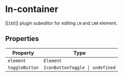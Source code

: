 # ln-container

[[`IED`]] plugin subeditor for editing `LN` and `LN0` element.

## Properties

| Property       | Type                            |
|----------------|---------------------------------|
| `element`      | `Element`                       |
| `toggleButton` | `IconButtonToggle \| undefined` |
